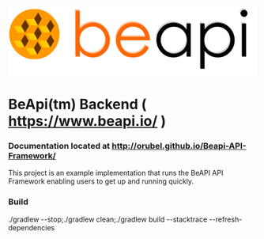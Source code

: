 
![alt text](https://github.com/orubel/logos/blob/master/beapi_logo_large.png)
# BeApi(tm) Backend ( https://www.beapi.io/ )

### Documentation located at http://orubel.github.io/Beapi-API-Framework/

This project is an example implementation that runs the BeAPI API Framework enabling users to get up and running quickly.

### Build
./gradlew --stop;./gradlew clean;./gradlew build --stacktrace  --refresh-dependencies
